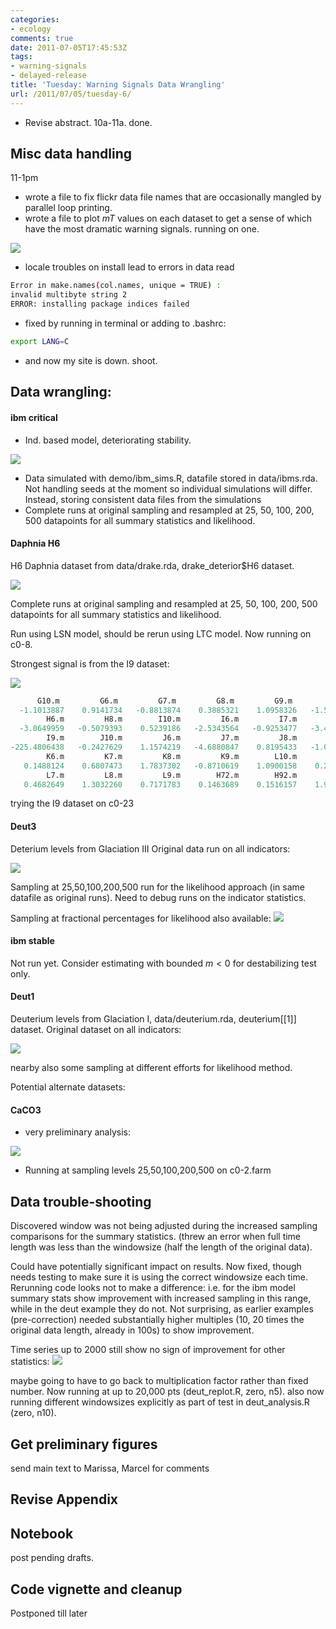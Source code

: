 ```yaml
---
categories:
- ecology
comments: true
date: 2011-07-05T17:45:53Z
tags:
- warning-signals
- delayed-release
title: 'Tuesday: Warning Signals Data Wrangling'
url: /2011/07/05/tuesday-6/
---
```


* Revise abstract. 10a-11a. done.


## Misc data handling


11-1pm


- wrote a file to fix flickr data file names that are occasionally mangled by parallel loop printing.
- wrote a file to plot $m T$ values on each dataset to get a sense of which have the most dramatic warning signals. running on one.


![]( http://farm7.staticflickr.com/6047/5906246040_f65e971841_o.png )

* locale troubles on install lead to errors in data read


```bash
Error in make.names(col.names, unique = TRUE) :
invalid multibyte string 2
ERROR: installing package indices failed

```


* fixed by running in terminal or adding to .bashrc:


```bash
export LANG=C
```


* and now my site is down. shoot.


## Data wrangling:

#### ibm critical


* Ind. based model, deteriorating stability. 

![](http://farm6.staticflickr.com/5232/5895991499_bd8fd0375d_o.png)

* Data simulated with demo/ibm_sims.R, datafile stored in data/ibms.rda. Not handling seeds at the moment so individual simulations will differ. Instead, storing consistent data files from the simulations 
* Complete runs at original sampling and resampled at 25, 50, 100, 200, 500 datapoints for all summary statistics and likelihood.


#### Daphnia H6


H6 Daphnia dataset from data/drake.rda, drake_deterior$H6 dataset.

![]( http://farm6.staticflickr.com/5035/5890668068_d596f2ffc9_o.png )


Complete runs at original sampling and resampled at 25, 50, 100, 200, 500 datapoints for all summary statistics and likelihood.

Run using LSN model, should be rerun using LTC model.  Now running on c0-8.  

Strongest signal is from the I9 dataset:

![](http://farm6.staticflickr.com/5280/5906008839_0b57cd2edb_o.png)



```r
      G10.m         G6.m         G7.m         G8.m         G9.m        H10.m 
  -1.1013887    0.9141734   -0.8813874    0.3885321    1.0958326   -1.5147485 
        H6.m         H8.m        I10.m         I6.m         I7.m         I8.m 
  -3.0649959   -0.5079393    0.5239186   -2.5343564   -0.9253477   -3.4916514 
        I9.m        J10.m         J6.m         J7.m         J8.m         J9.m 
-225.4806438   -0.2427629    1.1574219   -4.6880847    0.8195433   -1.0447987 
        K6.m         K7.m         K8.m         K9.m        L10.m         L6.m 
   0.1488124    0.6807473    1.7837302   -0.8710619    1.0900158    0.2059365 
        L7.m         L8.m         L9.m        H72.m        H92.m       K102.m 
   0.4682649    1.3032260    0.7171783    0.1463689    0.1516157    1.9654239 
```


trying the I9 dataset on c0-23



#### Deut3


Deterium levels from Glaciation III
Original data run on all indicators:

![](http://farm7.staticflickr.com/6013/5904550426_4477bc6ab6_o.png)


Sampling at 25,50,100,200,500 run for the likelihood approach (in same datafile as original runs). Need to debug runs on the indicator statistics.

Sampling at fractional percentages for likelihood also available:
![](http://farm7.staticflickr.com/6033/5882379649_27b6c9f59f_o.png)


#### ibm stable

Not run yet.  Consider estimating with bounded $m<0$ for destabilizing test only.  


#### Deut1


Deuterium levels from Glaciation I, data/deuterium.rda, deuterium[[1]] dataset.
Original dataset on all indicators:

![](http://farm6.staticflickr.com/5279/5888212714_dcd7575fec_o.png)


nearby also some sampling at different efforts for likelihood method.

Potential alternate datasets:


#### CaCO3

	
* very preliminary analysis:

![]( http://farm4.staticflickr.com/3113/5864510263_5c1cb8c1ed_o.png )

	
* Running at sampling levels 25,50,100,200,500 on c0-2.farm





##  Data trouble-shooting 


Discovered window was not being adjusted during the increased sampling comparisons for the summary statistics.  (threw an error when full time length was less than the windowsize (half the length of the original data).  

Could have potentially significant impact on results.  Now fixed, though needs testing to make sure it is using the correct windowsize each time.  Rerunning code looks not to make a difference: i.e. for the ibm model summary stats show improvement with increased sampling in this range, while in the deut example they do not.  Not surprising, as earlier examples (pre-correction) needed substantially higher multiples (10, 20 times the original data length, already in 100s) to show improvement.  

Time series up to 2000 still show no sign of improvement for other statistics:
![]( http://farm6.staticflickr.com/5240/5907097898_2b0a91f028_o.png )


maybe going to have to go back to multiplication factor rather than fixed number.   Now running at up to 20,000 pts (deut_replot.R, zero, n5).  also now running different windowsizes explicitly as part of test in deut_analysis.R (zero, n10).

## Get preliminary figures


send main text to Marissa, Marcel for comments


## Revise Appendix

## Notebook

post pending drafts.


## Code vignette and cleanup 

Postponed till later

